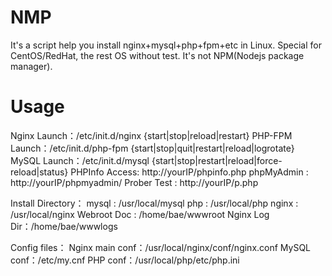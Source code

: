 NMP
===

It's a script help you install nginx+mysql+php+fpm+etc in Linux.
Special for CentOS/RedHat, the rest OS without test.
It's not NPM(Nodejs package manager).



Usage
========

Nginx Launch：/etc/init.d/nginx {start|stop|reload|restart}
PHP-FPM Launch：/etc/init.d/php-fpm {start|stop|quit|restart|reload|logrotate}
MySQL Launch：/etc/init.d/mysql {start|stop|restart|reload|force-reload|status}
PHPInfo Access: http://yourIP/phpinfo.php
phpMyAdmin : http://yourIP/phpmyadmin/
Prober Test : http://yourIP/p.php

Install Directory：
mysql :   /usr/local/mysql
php :     /usr/local/php
nginx :   /usr/local/nginx
Webroot Doc :     /home/bae/wwwroot
Nginx Log Dir：/home/bae/wwwlogs

Config files：
Nginx main conf：/usr/local/nginx/conf/nginx.conf
MySQL conf：/etc/my.cnf
PHP conf：/usr/local/php/etc/php.ini
